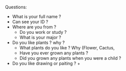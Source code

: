 Questions:

- What is your full name ?
- Can see your ID ?
- Where are you from ?
  + Do you work or study ?
  + What is your major ?
- Do you like plants ? why ?
  + What plants do you like ? Why
  (Flower, Cactus, 
  + Have you ever grown any plants ?
  + Did you grown any plants when you were a child ?
- Do you like drawing or paiting ?
  +
